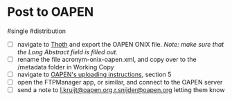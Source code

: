 # Post to OAPEN

#single #distribution

- [ ] navigate to [Thoth](https://thoth.pub) and export the OAPEN ONIX file. *Note: make sure that the Long Abstract field is filled out.*
- [ ] rename the file acronym-onix-oapen.xml, and copy over to the /metadata folder in Working Copy 
- [ ] navigate to [OAPEN's uploading instructions](https://github.com/mediastudiespress/singles/blob/master/templates/Upload-guide-OAPEN.pdf#L0), section 5
- [ ] open the FTPManager app, or similar, and connect to the OAPEN server
- [ ] send a note to l.kruijt@oapen.org,r.snijder@oapen.org letting them know